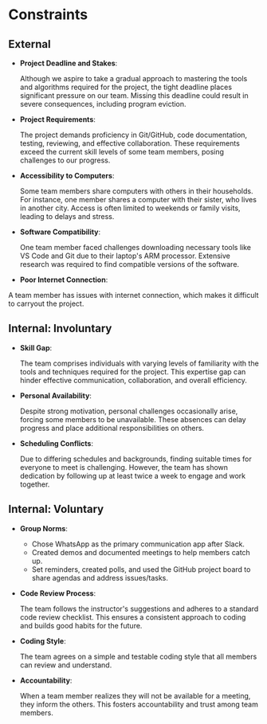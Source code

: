 # Constraints  

## External  

- **Project Deadline and Stakes**:  
  
  Although we aspire to take a gradual approach to mastering the tools and
  algorithms required for the project, the tight deadline places significant
  pressure on our team. Missing this deadline could result in severe
  consequences, including program eviction.  

- **Project Requirements**:  
  
  The project demands proficiency in Git/GitHub, code documentation, testing,
  reviewing, and effective collaboration. These requirements exceed the current
  skill levels of some team members, posing challenges to our progress.  

- **Accessibility to Computers**:  
  
  Some team members share computers with others in their households. For
  instance, one member shares a computer with their sister, who lives in
  another city. Access is often limited to weekends or family visits, leading
  to delays and stress.  

- **Software Compatibility**:  

  One team member faced challenges downloading necessary tools like VS Code and
  Git due to their laptop's ARM processor. Extensive research was required to
  find compatible versions of the software.

- **Poor Internet Connection**:

A team member has issues with internet connection, which makes it difficult 
to carryout the project.

## Internal: Involuntary  

- **Skill Gap**:  
  
  The team comprises individuals with varying levels of familiarity with the
  tools and techniques required for the project. This expertise gap can hinder
  effective communication, collaboration, and overall efficiency.  

- **Personal Availability**:  
  
  Despite strong motivation, personal challenges occasionally arise, forcing
  some members to be unavailable. These absences can delay progress and place
  additional responsibilities on others.  

- **Scheduling Conflicts**:  

  Due to differing schedules and backgrounds, finding suitable times for
  everyone to meet is challenging. However, the team has shown dedication by
  following up at least twice a week to engage and work together.  

## Internal: Voluntary  

- **Group Norms**:  

  - Chose WhatsApp as the primary communication app after Slack.  
  - Created demos and documented meetings to help members catch up.  
  - Set reminders, created polls, and used the GitHub project board to share
  agendas and address issues/tasks.  

- **Code Review Process**:  

  The team follows the instructor's suggestions and adheres to a standard code
  review checklist. This ensures a consistent approach to coding and builds
  good habits for the future.  

- **Coding Style**:

  The team agrees on a simple and testable coding style that all members can
  review and understand.  

- **Accountability**:
  
  When a team member realizes they will not be available for a meeting, they
  inform the others. This fosters accountability and trust among team members.  
